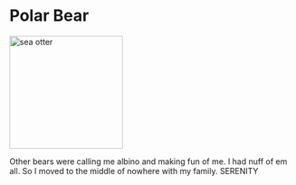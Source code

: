 # Polar Bear

<img src="https://images.unsplash.com/photo-1565010950905-bd10fb19483e?q=80&w=1470&auto=format&fit=crop&ixlib=rb-4.0.3&ixid=M3wxMjA3fDB8MHxwaG90by1wYWdlfHx8fGVufDB8fHx8fA%3D%3D" alt="sea otter" width="200"/>

Other bears were calling me albino and making fun of me. I had nuff of em all. So I moved to the middle of nowhere with my family. SERENITY
